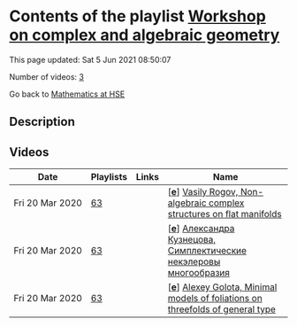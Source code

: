 # Contents of the playlist [Workshop   on complex and algebraic geometry](https://www.youtube.com/playlist?list=PLq3E5oubNNoDL-jN9f2mvKtW_ViyQvBxq)

This page updated: Sat 5 Jun 2021 08:50:07

Number of videos: [3](#videos)

Go back to [Mathematics at HSE](../README.md)

## Description



## Videos

|Date|Playlists|Links|Name|
|---|---|---|---|
| Fri&nbsp;20&nbsp;Mar&nbsp;2020 | [63](./playlists/63 "Workshop   on complex and algebraic geometry") |  | [[**e**](https://studio.youtube.com/video/ikMMbnrWbt0/edit "Edit")] [Vasily Rogov, Non-algebraic complex structures on flat manifolds](https://www.youtube.com/watch?v=ikMMbnrWbt0&list=PLq3E5oubNNoDL-jN9f2mvKtW_ViyQvBxq "It is classical that some compact complex manifolds of Kahler type cannot be obtained as analytifications of smooth complex projective varieties. However, existence of such manifolds in a given deformation classic impose many interesting restrictions on the geometry of this class. In my talk I'm going to consider the case of manifolds admitting a flat metric. Using methods parallel to those from hyperkahler geometry, I will prove necessary and sufficient conditions for such manifolds to admit a non-algebraic deformation. I will also over some examples and speculate about further generalizations.") |
| Fri&nbsp;20&nbsp;Mar&nbsp;2020 | [63](./playlists/63 "Workshop   on complex and algebraic geometry") |  | [[**e**](https://studio.youtube.com/video/T6zojQO3gyk/edit "Edit")] [Александра Кузнецова, Симплектические некэлеровы многообразия](https://www.youtube.com/watch?v=T6zojQO3gyk&list=PLq3E5oubNNoDL-jN9f2mvKtW_ViyQvBxq "Я опишу единственный известный пример симплектического некэлерова многообразия. Впервые этот пример был описан в статье Д. Гуана, и затем Ф. Богомолов предложил альтернативную конструкцию, которой я и буду следовать. Затем я расскажу о некоторых свойствах этого многообразия и его автоморфизмов") |
| Fri&nbsp;20&nbsp;Mar&nbsp;2020 | [63](./playlists/63 "Workshop   on complex and algebraic geometry") |  | [[**e**](https://studio.youtube.com/video/gLOXSzGI3j4/edit "Edit")] [Alexey Golota,  Minimal models of foliations on threefolds of general type](https://www.youtube.com/watch?v=gLOXSzGI3j4&list=PLq3E5oubNNoDL-jN9f2mvKtW_ViyQvBxq "In my talk I will discuss the interplay between birational geometry of a (three-dimensional) projective variety and properties of (co dimension one) foliations the variety can carry. In particular, I will formulate some results towards classification of “special” (i.e. non-general-type, in a certain sense) foliations on threefolds of general type. In addition, I will discuss some applications of these results to Kobayashi hyperbolicity") |
